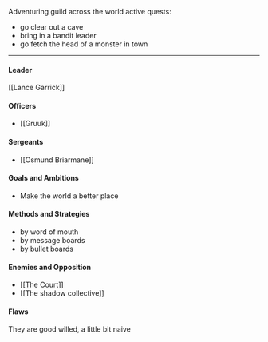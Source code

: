 Adventuring guild across the world
active quests:
- go clear out a cave
- bring in a bandit leader
- go fetch the head of a monster in town

---
#### Leader

[[Lance Garrick]]
#### Officers

- [[Gruuk]]
#### Sergeants

- [[Osmund Briarmane]]
#### Goals and Ambitions

- Make the world a better place
#### Methods and Strategies 

- by word of mouth
- by message boards
- by bullet boards
#### Enemies and Opposition 

- [[The Court]]
- [[The shadow collective]]
#### Flaws

They are good willed, a little bit naive